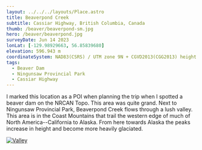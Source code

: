```yaml
---
layout: ../../../layouts/Place.astro
title: Beaverpond Creek
subtitle: Cassiar Highway, British Columbia, Canada
thumb: /beaver/beaverpond-sm.jpg
hero: /beaver/beaverpond.jpg
surveyDate: Jun 14 2023
lonLat: [-129.98929663, 56.85839680]
elevation: 596.943 m
coordinateSystem: NAD83(CSRS) / UTM zone 9N + CGVD2013(CGG2013) height
tags:
  - Beaver Dam
  - Ningunsaw Provincial Park
  - Cassiar Highway
---
```


I marked this location as a POI when planning the trip when I spotted a beaver dam on the NRCAN Topo. This area was quite grand. Next to Ningunsaw Provincial Park, Beaverpond Creek flows through a lush valley. This area is in the Coast Mountains that trail the western edge of much of North America--California to Alaska. From here towards Alaska the peaks increase in height and become more heavily glaciated.

[![Valley](/beaver/valley.jpg)](/beaver/valley.jpg)

